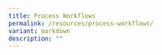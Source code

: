 ```yaml
---
title: Process Workflows
permalink: /resources/process-workflows/
variant: markdown
description: ""
---
```

